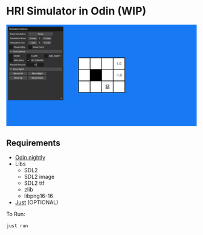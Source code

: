 # HRI Simulator in Odin (WIP)

![Example Simulation Screenshot](./assets/readme/example.png)

## Requirements

- [Odin nightly](https://odin-lang.org/docs/nightly/)
- Libs
    - SDL2
    - SDL2 image
    - SDL2 ttf
    - zlib
    - libpng16-16
- [Just](https://github.com/casey/just) (OPTIONAL)

To Run:

```bash
just run
```